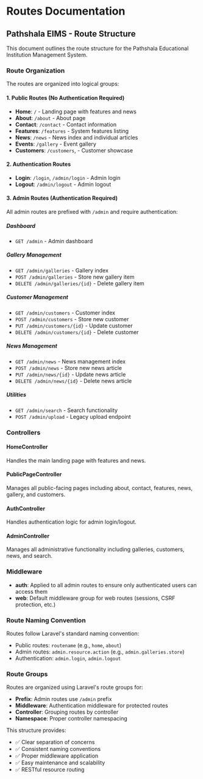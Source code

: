 # Routes Documentation

## Pathshala EIMS - Route Structure

This document outlines the route structure for the Pathshala Educational Institution Management System.

### Route Organization

The routes are organized into logical groups:

#### 1. Public Routes (No Authentication Required)
- **Home**: `/` - Landing page with features and news
- **About**: `/about` - About page
- **Contact**: `/contact` - Contact information
- **Features**: `/features` - System features listing
- **News**: `/news` - News index and individual articles
- **Events**: `/gallery` - Event gallery
- **Customers**: `/customers`, - Customer showcase

#### 2. Authentication Routes
- **Login**: `/login`, `/admin/login` - Admin login
- **Logout**: `/admin/logout` - Admin logout

#### 3. Admin Routes (Authentication Required)
All admin routes are prefixed with `/admin` and require authentication:

##### Dashboard
- `GET /admin` - Admin dashboard

##### Gallery Management
- `GET /admin/galleries` - Gallery index
- `POST /admin/galleries` - Store new gallery item
- `DELETE /admin/galleries/{id}` - Delete gallery item

##### Customer Management
- `GET /admin/customers` - Customer index
- `POST /admin/customers` - Store new customer
- `PUT /admin/customers/{id}` - Update customer
- `DELETE /admin/customers/{id}` - Delete customer

##### News Management
- `GET /admin/news` - News management index
- `POST /admin/news` - Store new news article
- `PUT /admin/news/{id}` - Update news article
- `DELETE /admin/news/{id}` - Delete news article

##### Utilities
- `GET /admin/search` - Search functionality
- `POST /admin/upload` - Legacy upload endpoint

### Controllers

#### HomeController
Handles the main landing page with features and news.

#### PublicPageController
Manages all public-facing pages including about, contact, features, news, gallery, and customers.

#### AuthController
Handles authentication logic for admin login/logout.

#### AdminController
Manages all administrative functionality including galleries, customers, news, and search.

### Middleware

- **auth**: Applied to all admin routes to ensure only authenticated users can access them
- **web**: Default middleware group for web routes (sessions, CSRF protection, etc.)

### Route Naming Convention

Routes follow Laravel's standard naming convention:
- Public routes: `routename` (e.g., `home`, `about`)
- Admin routes: `admin.resource.action` (e.g., `admin.galleries.store`)
- Authentication: `admin.login`, `admin.logout`

### Route Groups

Routes are organized using Laravel's route groups for:
- **Prefix**: Admin routes use `/admin` prefix
- **Middleware**: Authentication middleware for protected routes
- **Controller**: Grouping routes by controller
- **Namespace**: Proper controller namespacing

This structure provides:
- ✅ Clear separation of concerns
- ✅ Consistent naming conventions
- ✅ Proper middleware application
- ✅ Easy maintenance and scalability
- ✅ RESTful resource routing